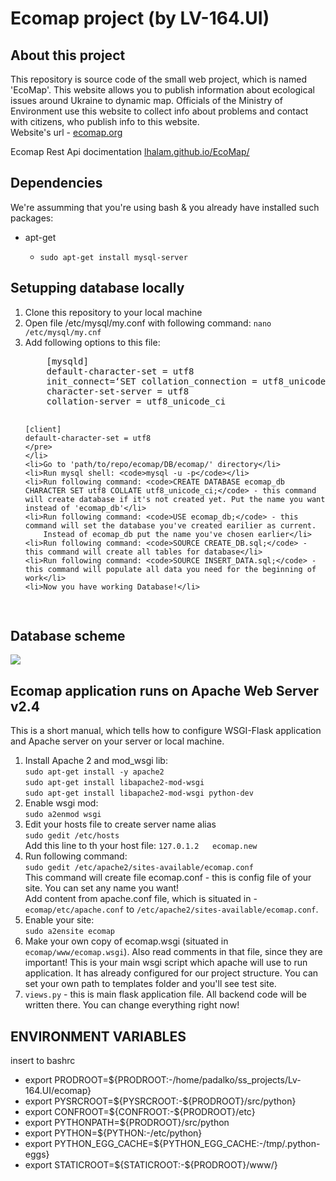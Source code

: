 
<h1>Ecomap project (by LV-164.UI)</h1>
<h2>About this project</h2>
<p>This repository is source code of the small web project, which is named 'EcoMap'. This website allows you to publish information about ecological issues around Ukraine to dynamic map. Officials of the Ministry of Environment use this website to collect info about problems and contact with citizens, who publish info to this website. <br>
Website's url - <a href="http://ecomap.org">ecomap.org</a></p>
<p>Ecomap Rest Api docimentation <a href="http://lhalam.github.io/EcoMap">lhalam.github.io/EcoMap/</a></p>

<h2>Dependencies</h2>
<p>We're assumming that you're using bash & you already have installed such packages: </p>
<ul>
    <li>apt-get</li>
    <ul>
        <li><code>sudo apt-get install mysql-server</code></li>
    </ul>
</ul>
<h2>Setupping database locally</h2>
<ol>
    <li>Clone this repository to your local machine</li>
    <li>Open file /etc/mysql/my.conf with following command: <code>nano /etc/mysql/my.cnf</code></li>
    <li>Add following options to this file: <br>
    <pre>
    [mysqld]
    default-character-set = utf8
    init_connect=‘SET collation_connection = utf8_unicode_ci’
    character-set-server = utf8
    collation-server = utf8_unicode_ci
    
    [client]
    default-character-set = utf8
    </pre>
    </li>
    <li>Go to 'path/to/repo/ecomap/DB/ecomap/' directory</li>
    <li>Run mysql shell: <code>mysql -u -p</code></li>
    <li>Run following command: <code>CREATE DATABASE ecomap_db CHARACTER SET utf8 COLLATE utf8_unicode_ci;</code> - this command will create database if it's not created yet. Put the name you want instead of 'ecomap_db'</li>
    <li>Run following command: <code>USE ecomap_db;</code> - this command will set the database you've created earilier as current. 
        Instead of ecomap_db put the name you've chosen earlier</li>
    <li>Run following command: <code>SOURCE CREATE_DB.sql;</code> - this command will create all tables for database</li>
    <li>Run following command: <code>SOURCE INSERT_DATA.sql;</code> - this command will populate all data you need for the beginning of work</li>
    <li>Now you have working Database!</li>
</ol>
<h2>Database scheme</h2>
<img src="https://raw.githubusercontent.com/lhalam/EcoMap/pagination/ecomap_db.png">
<h2>Ecomap application runs on Apache Web Server v2.4</h2>
<p>
    This is a short manual, which tells how to configure WSGI-Flask application and Apache server on your server or local        machine.
</p>
<ol>
    <li> Install Apache 2 and mod_wsgi lib:<br>
            <code>sudo apt-get install -y apache2</code><br>
            <code>sudo apt-get install libapache2-mod-wsgi</code><br>
            <code>sudo apt-get install libapache2-mod-wsgi python-dev</code><br>
    </li>
    <li>
        Enable wsgi mod: <br>
            <code>sudo a2enmod wsgi</code>
    </li>
    <li>
        Edit your hosts file to create server name alias<br>
            <code>sudo gedit /etc/hosts</code><br>
        Add this line to th your host file: 
            <code>127.0.1.2   ecomap.new</code>
    </li>
    <li>
        Run following command: <br>
            <code>sudo gedit /etc/apache2/sites-available/ecomap.conf</code><br>
        This command will create file ecomap.conf - this is config file of your site. You can set any name you want!<br>
        Add content from apache.conf file, which is situated in - <code>ecomap/etc/apache.conf</code> to                             <code>/etc/apache2/sites-available/ecomap.conf</code>.
    </li>
    <li>
        Enable your site:<br>
        <code>sudo a2ensite ecomap</code>
    </li>
    <li>
        Make your own copy of ecomap.wsgi (situated in <code>ecomap/www/ecomap.wsgi</code>).
        Also read comments in that file, since they are important! This is your main wsgi script which apache will use to run         application. It has already configured for our project structure. You can set your own path to templates folder and          you'll see test site.
    </li>
    <li>
        <code>views.py</code> - this is main flask application file. All backend code will be written there. You can change          everything right now!
    </li>
</ol>

<h2> ENVIRONMENT VARIABLES </h2>
<p>insert to bashrc</p>
<ul>
<li>export PRODROOT=${PRODROOT:-/home/padalko/ss_projects/Lv-164.UI/ecomap}</li>
<li>export PYSRCROOT=${PYSRCROOT:-${PRODROOT}/src/python}</li>
<li>export CONFROOT=${CONFROOT:-${PRODROOT}/etc}</li>
<li>export PYTHONPATH=${PRODROOT}/src/python</li>
<li>export PYTHON=${PYTHON:-/etc/python}</li>
<li>export PYTHON_EGG_CACHE=${PYTHON_EGG_CACHE:-/tmp/.python-eggs}</li>
<li>export STATICROOT=${STATICROOT:-${PRODROOT}/www/}</li>
</ul>
